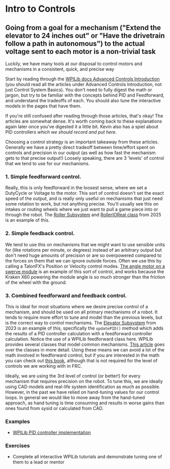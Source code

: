 # Intro to Controls

## Going from a goal for a mechanism ("Extend the elevator to 24 inches out" or "Have the drivetrain follow a path in autonomous") to the actual voltage sent to each motor is a non-trivial task

Luckily, we have many tools at our disposal to control motors and mechanisms in a consistent, quick, and precise way

Start by reading through the [WPILib docs Advanced Controls Introduction](https://docs.wpilib.org/en/stable/docs/software/advanced-controls/introduction/control-system-basics.html) (you should read all the articles under Advanced Controls Introduction, not just Control System Basics).
You don't need to fully digest the math or jargon, but try to be familiar with the concepts behind PID and Feedforward, and understand the tradeoffs of each.
You should also tune the interactive models in the pages that have them.

If you're still confused after reading through those articles, that's okay! The articles are somewhat dense.
It's worth coming back to these explanations again later once you've digested it a little bit.
Kevin also has a spiel about PID controllers _which we should record and put here_.

Choosing a control strategy is an important takeaway from these articles.
Generally we have a pretty direct tradeoff between time/effort spent on controls and precision in our output (as well as how fast the mechanism gets to that precise output!)
Loosely speaking, there are 3 'levels' of control that we tend to use for our mechanisms.

### 1. Simple feedforward control.
   Really, this is only feedforward in the loosest sense, where we set a DutyCycle or Voltage to the motor.
   This sort of control doesn't set the exact speed of the output, and is really only useful on mechanisms that just need some rotation to work, but not anything precise.
   You'll usually see this on intakes or routing wheels where we just want to pull a game piece into or through the robot.
   The [Roller Subsystem](https://github.com/HighlanderRobotics/Reefscape/blob/83a11f1bb1dfd20c04c3dc6a0e548773f11dfc58/src/main/java/frc/robot/subsystems/roller/RollerSubsystem.java#L45) and [RollerIOReal class](https://github.com/HighlanderRobotics/Reefscape/blob/83a11f1bb1dfd20c04c3dc6a0e548773f11dfc58/src/main/java/frc/robot/subsystems/roller/RollerIOReal.java#L99) from 2025 is an example of this.

### 2. Simple feedback control.
   We tend to use this on mechanisms that we might want to use sensible units for (like rotations per minute, or degrees) instead of an arbitrary output but don't need huge amounts of precision or are so overpowered compared to the forces on them that we can ignore outside forces.
   Often we use this by calling a TalonFX's Position or Velocity control modes.
   [The angle motor on a swerve module](https://github.com/HighlanderRobotics/Reefscape/blob/83a11f1bb1dfd20c04c3dc6a0e548773f11dfc58/src/main/java/frc/robot/subsystems/swerve/ModuleIOReal.java#L203) is an example of this sort of control, and works because the Kraken X60 powering the module angle is so much stronger than the friction of the wheel with the ground.

### 3. Combined feedforward and feedback control.
   This is ideal for most situations where we desire precise control of a mechanism, and should be used on all primary mechanisms of a robot.
   It tends to require more effort to tune and model than the previous levels, but is the correct way to control mechanisms.
   The [Elevator Subsystem](https://github.com/HighlanderRobotics/Charged-Up/blob/4475dfc7e07efa000e87597dddaac1e75c28a29c/src/main/java/frc/robot/subsystems/Elevator/ElevatorSubsystem.java#L49) from 2023 is an example of this, specifically the `updatePID()` method which adds the results of a PID controller calculation with a feedforward controller calculation.
   Notice the use of a WPILib feedforward class here.
   WPILib provides several classes that model common mechanisms.
   [This article](https://docs.wpilib.org/en/stable/docs/software/advanced-controls/controllers/feedforward.html#feedforward-control-in-wpilib) goes over the classes in more detail.
   Using these means we can avoid a lot of the math involved in feedforward control, but if you are interested in the math you can check out [this book](https://file.tavsys.net/control/controls-engineering-in-frc.pdf), although that is not required for the level of controls we are working with in FRC.

Ideally, we are using the 3rd level of control (or better!) for every mechanism that requires precision on the robot.
To tune this, we are ideally using CAD models and real-life system identification as much as possible.
However, in the past we have relied on hand-tuning values for our control loops.
In general we would like to move away from the hand-tuned approach, as hand tuning is time consuming and results in worse gains than ones found from sysid or calculated from CAD.

### Examples

- [WPILib PID controller implementation](https://github.com/wpilibsuite/allwpilib/blob/01490fc77b3543f80c47252d4bb1f44eb0573006/wpimath/src/main/java/edu/wpi/first/math/controller/PIDController.java)

### Exercises

- Complete all interactive WPILib tutorials and demonstrate tuning one of them to a lead or mentor
